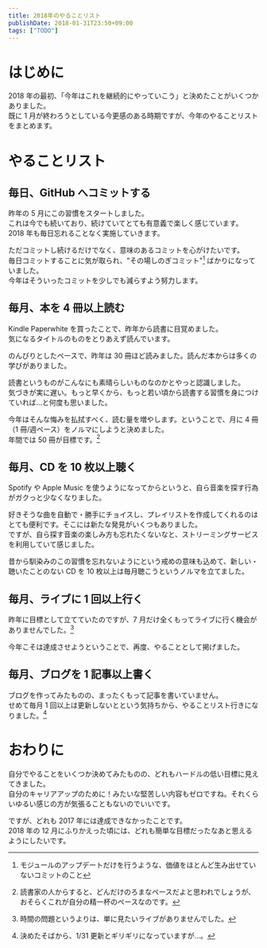 ```yaml
---
title: 2018年のやることリスト
publishDate: 2018-01-31T23:50+09:00
tags: ["TODO"]
---
```


# はじめに

2018 年の最初、「今年はこれを継続的にやっていこう」と決めたことがいくつかありました。  
既に 1 月が終わろうとしている今更感のある時期ですが、今年のやることリストをまとめます。

# やることリスト

## 毎日、GitHub へコミットする

昨年の 5 月にこの習慣をスタートしました。  
これは今でも続いており、続けていてとても有意義で楽しく感じています。  
2018 年も毎日忘れることなく実施していきます。

ただコミットし続けるだけでなく、意味のあるコミットを心がけたいです。  
毎日コミットすることに気が取られ、"その場しのぎコミット"[^1] ばかりになっていました。  
今年はそういったコミットを少しでも減らすよう努力します。

[^1]: モジュールのアップデートだけを行うような、価値をほとんど生み出せていないコミットのこと

## 毎月、本を 4 冊以上読む

Kindle Paperwhite を買ったことで、昨年から読書に目覚めました。  
気になるタイトルのものをとりあえず読んでいます。

のんびりとしたペースで、昨年は 30 冊ほど読みました。読んだ本からは多くの学びがありました。

読書というものがこんなにも素晴らしいものなのかとやっと認識しました。  
気づきが実に遅い。もっと早くから、もっと若い頃から読書する習慣を身につけていれば…と何度も思いました。

今年はそんな悔みを払拭すべく、読む量を増やします。ということで、月に 4 冊（1 冊/週ペース）をノルマにしようと決めました。  
年間では 50 冊が目標です。[^2]

[^2]: 読書家の人からすると、どんだけのろまなペースだよと思われでしょうが、おそらくこれが自分の精一杯のペースなのです。

## 毎月、CD を 10 枚以上聴く

Spotify や Apple Music を使うようになってからというと、自ら音楽を探す行為がガクっと少なくなりました。

好きそうな曲を自動で・勝手にチョイスし、プレイリストを作成してくれるのはとても便利です。そこには新たな発見がいくつもありました。  
ですが、自ら探す音楽の楽しみ方も忘れたくないなと、ストリーミングサービスを利用していて感じました。

昔から馴染みのこの習慣を忘れないようにという戒めの意味も込めて、新しい・聴いたことのない CD を 10 枚以上は毎月聴こうというノルマを立てました。

## 毎月、ライブに 1 回以上行く

昨年に目標として立てていたのですが、7 月だけ全くもってライブに行く機会がありませんでした。[^3]

今年こそは達成させようということで、再度、やることとして掲げました。

[^3]: 時間の問題というよりは、単に見たいライブがありませんでした。

## 毎月、ブログを 1 記事以上書く

ブログを作ってみたものの、まったくもって記事を書いていません。  
せめて毎月 1 回以上は更新しないとという気持ちから、やることリスト行きになりました。[^4]

[^4]: 決めたそばから、1/31 更新とギリギリになっていますが…。

# おわりに

自分でやることをいくつか決めてみたものの、どれもハードルの低い目標に見えてきました。  
自分のキャリアアップのために！みたいな堅苦しい内容もゼロですね。それくらいゆるい感じの方が気張ることもないのでいいです。

ですが、どれも 2017 年には達成できなかったことです。  
2018 年の 12 月にふりかえった頃には、どれも簡単な目標だったなあと思えるようにしたいです。
